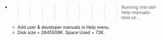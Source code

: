 * >>>>>>>>> Running inst-std-help-manuals-html.sh ...
  * Add user & developer manuals in Help menu.
  * Disk size = 2645508K. Space Used = 72K.
